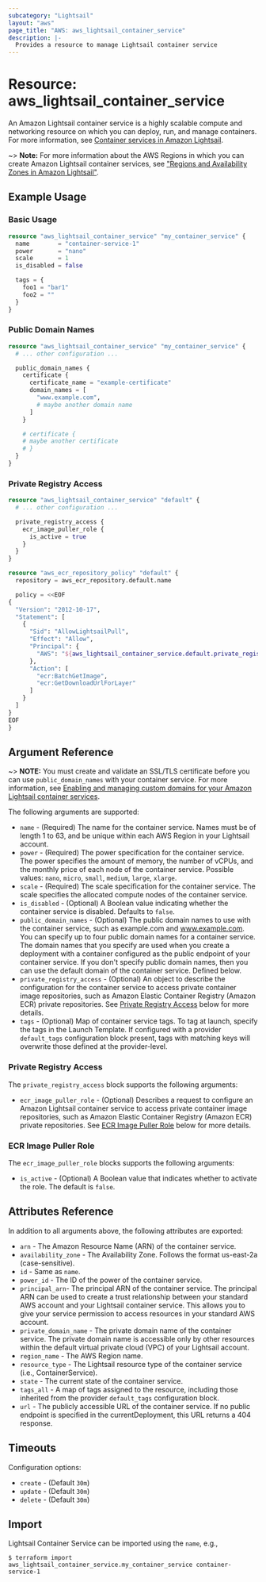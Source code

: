 ```yaml
---
subcategory: "Lightsail"
layout: "aws"
page_title: "AWS: aws_lightsail_container_service"
description: |- 
  Provides a resource to manage Lightsail container service
---
```


# Resource: aws_lightsail_container_service

An Amazon Lightsail container service is a highly scalable compute and networking resource on which you can deploy, run,
and manage containers. For more information, see
[Container services in Amazon Lightsail](https://lightsail.aws.amazon.com/ls/docs/en_us/articles/amazon-lightsail-container-services).

~> **Note:** For more information about the AWS Regions in which you can create Amazon Lightsail container services,
see ["Regions and Availability Zones in Amazon Lightsail"](https://lightsail.aws.amazon.com/ls/docs/overview/article/understanding-regions-and-availability-zones-in-amazon-lightsail).

## Example Usage

### Basic Usage

```terraform
resource "aws_lightsail_container_service" "my_container_service" {
  name        = "container-service-1"
  power       = "nano"
  scale       = 1
  is_disabled = false

  tags = {
    foo1 = "bar1"
    foo2 = ""
  }
}
```

### Public Domain Names

```terraform
resource "aws_lightsail_container_service" "my_container_service" {
  # ... other configuration ...

  public_domain_names {
    certificate {
      certificate_name = "example-certificate"
      domain_names = [
        "www.example.com",
        # maybe another domain name
      ]
    }

    # certificate {
    # maybe another certificate
    # }
  }
}
```

### Private Registry Access

```terraform
resource "aws_lightsail_container_service" "default" {
  # ... other configuration ...

  private_registry_access {
    ecr_image_puller_role {
      is_active = true
    }
  }
}

resource "aws_ecr_repository_policy" "default" {
  repository = aws_ecr_repository.default.name

  policy = <<EOF
{
  "Version": "2012-10-17",
  "Statement": [
    {
      "Sid": "AllowLightsailPull",
      "Effect": "Allow",
      "Principal": {
        "AWS": "${aws_lightsail_container_service.default.private_registry_access[0].ecr_image_puller_role[0].principal_arn}"
      },
      "Action": [
        "ecr:BatchGetImage",
        "ecr:GetDownloadUrlForLayer"
      ]
    }
  ]
}
EOF
}
```

## Argument Reference

~> **NOTE:** You must create and validate an SSL/TLS certificate before you can use `public_domain_names` with your
container service. For more information, see
[Enabling and managing custom domains for your Amazon Lightsail container services](https://lightsail.aws.amazon.com/ls/docs/en_us/articles/amazon-lightsail-creating-container-services-certificates).

The following arguments are supported:

* `name` - (Required) The name for the container service. Names must be of length 1 to 63, and be
  unique within each AWS Region in your Lightsail account.
* `power` - (Required) The power specification for the container service. The power specifies the amount of memory,
  the number of vCPUs, and the monthly price of each node of the container service.
  Possible values: `nano`, `micro`, `small`, `medium`, `large`, `xlarge`.
* `scale` - (Required) The scale specification for the container service. The scale specifies the allocated compute
  nodes of the container service.
* `is_disabled` - (Optional) A Boolean value indicating whether the container service is disabled. Defaults to `false`.
* `public_domain_names` - (Optional) The public domain names to use with the container service, such as example.com
  and www.example.com. You can specify up to four public domain names for a container service. The domain names that you
  specify are used when you create a deployment with a container configured as the public endpoint of your container
  service. If you don't specify public domain names, then you can use the default domain of the container service.
  Defined below.
* `private_registry_access` - (Optional) An object to describe the configuration for the container service to access private container image repositories, such as Amazon Elastic Container Registry (Amazon ECR) private repositories. See [Private Registry Access](#private-registry-access) below for more details.
* `tags` - (Optional) Map of container service tags. To tag at launch, specify the tags in the Launch Template. If
  configured with a provider
  `default_tags` configuration block
  present, tags with matching keys will overwrite those defined at the provider-level.

### Private Registry Access

The `private_registry_access` block supports the following arguments:

* `ecr_image_puller_role` - (Optional) Describes a request to configure an Amazon Lightsail container service to access private container image repositories, such as Amazon Elastic Container Registry (Amazon ECR) private repositories. See [ECR Image Puller Role](#ecr-image-puller-role) below for more details.

### ECR Image Puller Role

The `ecr_image_puller_role` blocks supports the following arguments:

* `is_active` - (Optional) A Boolean value that indicates whether to activate the role. The default is `false`.

## Attributes Reference

In addition to all arguments above, the following attributes are exported:

* `arn` - The Amazon Resource Name (ARN) of the container service.
* `availability_zone` - The Availability Zone. Follows the format us-east-2a (case-sensitive).
* `id` - Same as `name`.
* `power_id` - The ID of the power of the container service.
* `principal_arn`- The principal ARN of the container service. The principal ARN can be used to create a trust
  relationship between your standard AWS account and your Lightsail container service. This allows you to give your
  service permission to access resources in your standard AWS account.
* `private_domain_name` - The private domain name of the container service. The private domain name is accessible only
  by other resources within the default virtual private cloud (VPC) of your Lightsail account.
* `region_name` - The AWS Region name.
* `resource_type` - The Lightsail resource type of the container service (i.e., ContainerService).
* `state` - The current state of the container service.
* `tags_all` - A map of tags assigned to the resource, including those inherited from the provider
  `default_tags` configuration block.
* `url` - The publicly accessible URL of the container service. If no public endpoint is specified in the
  currentDeployment, this URL returns a 404 response.

## Timeouts

Configuration options:

* `create` - (Default `30m`)
* `update` - (Default `30m`)
* `delete` - (Default `30m`)

## Import

Lightsail Container Service can be imported using the `name`, e.g.,

```shell
$ terraform import aws_lightsail_container_service.my_container_service container-service-1
```
